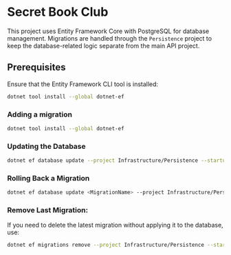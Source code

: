 # Secret Book Club

This project uses Entity Framework Core with PostgreSQL for database management. Migrations are handled through the `Persistence` project to keep the database-related logic separate from the main API project.

## Prerequisites

Ensure that the Entity Framework CLI tool is installed:

```bash
dotnet tool install --global dotnet-ef
```

### Adding a migration

```bash
dotnet tool install --global dotnet-ef
```

### Updating the Database

```bash
dotnet ef database update --project Infrastructure/Persistence --startup-project Web
```

### Rolling Back a Migration

```bash
dotnet ef database update <MigrationName> --project Infrastructure/Persistence --startup-project Web
```

### Remove Last Migration: 
If you need to delete the latest migration without applying it to the database, use:

```bash
dotnet ef migrations remove --project Infrastructure/Persistence --startup-project Web
```